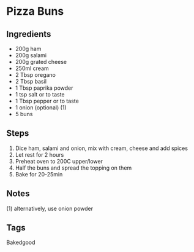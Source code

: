 # Pizza Buns

## Ingredients

* 200g ham
* 200g salami
* 200g grated cheese 
* 250ml cream
* 2 Tbsp oregano
* 2 Tbsp basil
* 1 Tbsp paprika powder
* 1 tsp salt or to taste
* 1 Tbsp pepper or to taste 
* 1 onion (optional) (1)
* 5 buns

## Steps

1. Dice ham, salami and onion, mix with cream, cheese and add spices
2. Let rest for 2 hours
3. Preheat oven to 200C upper/lower
3. Half the buns and spread the topping on them
4. Bake for 20-25min

## Notes

(1) alternatively, use onion powder

## Tags
Bakedgood
